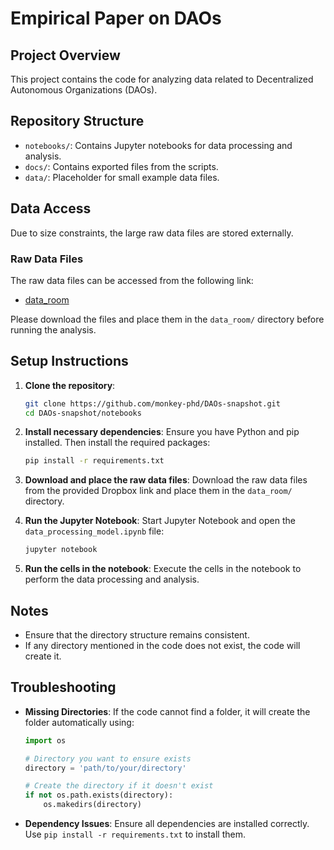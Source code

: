 # Empirical Paper on DAOs

## Project Overview
This project contains the code for analyzing data related to Decentralized Autonomous Organizations (DAOs).

## Repository Structure
- `notebooks/`: Contains Jupyter notebooks for data processing and analysis.
- `docs/`: Contains exported files from the scripts.
- `data/`: Placeholder for small example data files.

## Data Access
Due to size constraints, the large raw data files are stored externally.

### Raw Data Files
The raw data files can be accessed from the following link:
- [data_room](https://www.dropbox.com/scl/fo/u6frpn288az2ujsnm66sh/ADhPiK4dk9Dce1aAyOPpoDA?rlkey=sloka71x5j95yu0y97e5gfgfy&dl=0)

Please download the files and place them in the `data_room/` directory before running the analysis.

## Setup Instructions
1. **Clone the repository**:
    ```sh
    git clone https://github.com/monkey-phd/DAOs-snapshot.git
    cd DAOs-snapshot/notebooks
    ```

2. **Install necessary dependencies**:
    Ensure you have Python and pip installed. Then install the required packages:
    ```sh
    pip install -r requirements.txt
    ```

3. **Download and place the raw data files**:
    Download the raw data files from the provided Dropbox link and place them in the `data_room/` directory.

4. **Run the Jupyter Notebook**:
    Start Jupyter Notebook and open the `data_processing_model.ipynb` file:
    ```sh
    jupyter notebook
    ```

5. **Run the cells in the notebook**:
    Execute the cells in the notebook to perform the data processing and analysis.

## Notes
- Ensure that the directory structure remains consistent.
- If any directory mentioned in the code does not exist, the code will create it.

## Troubleshooting
- **Missing Directories**:
    If the code cannot find a folder, it will create the folder automatically using:
    ```python
    import os

    # Directory you want to ensure exists
    directory = 'path/to/your/directory'

    # Create the directory if it doesn't exist
    if not os.path.exists(directory):
        os.makedirs(directory)
    ```

- **Dependency Issues**:
    Ensure all dependencies are installed correctly. Use `pip install -r requirements.txt` to install them.

